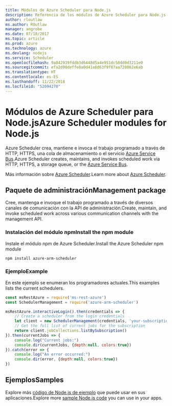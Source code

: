 ```yaml
---
title: Módulos de Azure Scheduler para Node.js
description: Referencia de los módulos de Azure Scheduler para Node.js
author: rloutlaw
ms.author: ROutlaw
manager: angrobe
ms.date: 07/18/2017
ms.topic: article
ms.prod: azure
ms.technology: azure
ms.devlang: nodejs
ms.service: Scheduler
ms.openlocfilehash: 9a842919fddb3d6448d5a4e951dc58dd0d3211e0
ms.sourcegitcommit: efa2d98deffe8a0d41a8d63f9f07aa720862e6ab
ms.translationtype: HT
ms.contentlocale: es-ES
ms.lasthandoff: 11/22/2018
ms.locfileid: "52094270"
---
```

# <a name="azure-scheduler-modules-for-nodejs"></a><span data-ttu-id="caea7-103">Módulos de Azure Scheduler para Node.js</span><span class="sxs-lookup"><span data-stu-id="caea7-103">Azure Scheduler modules for Node.js</span></span>

<span data-ttu-id="caea7-104">Azure Scheduler crea, mantiene e invoca el trabajo programado a través de HTTP, HTTPS, una cola de almacenamiento o el servicio [Azure Service Bus](/azure/service-bus-messaging/service-bus-messaging-overview).</span><span class="sxs-lookup"><span data-stu-id="caea7-104">Azure Scheduler creates, maintains, and invokes scheduled work via HTTP, HTTPS, a storage queue, or the [Azure Service Bus](/azure/service-bus-messaging/service-bus-messaging-overview).</span></span>

<span data-ttu-id="caea7-105">Más información sobre [Azure Scheduler](/azure/scheduler/scheduler-intro).</span><span class="sxs-lookup"><span data-stu-id="caea7-105">Learn more about [Azure Scheduler](/azure/scheduler/scheduler-intro).</span></span>

## <a name="management-package"></a><span data-ttu-id="caea7-106">Paquete de administración</span><span class="sxs-lookup"><span data-stu-id="caea7-106">Management package</span></span>

<span data-ttu-id="caea7-107">Cree, mantenga e invoque el trabajo programado a través de diversos canales de comunicación con la API de administración.</span><span class="sxs-lookup"><span data-stu-id="caea7-107">Create, maintain, and invoke scheduled work across various communication channels with the management API.</span></span>

### <a name="install-the-npm-module"></a><span data-ttu-id="caea7-108">Instalación del módulo npm</span><span class="sxs-lookup"><span data-stu-id="caea7-108">Install the npm module</span></span>

<span data-ttu-id="caea7-109">Instale el módulo npm de Azure Scheduler.</span><span class="sxs-lookup"><span data-stu-id="caea7-109">Install the Azure Scheduler npm module</span></span>

```bash
npm install azure-arm-scheduler
```

### <a name="example"></a><span data-ttu-id="caea7-110">Ejemplo</span><span class="sxs-lookup"><span data-stu-id="caea7-110">Example</span></span>

<span data-ttu-id="caea7-111">En este ejemplo se enumeran los programadores actuales.</span><span class="sxs-lookup"><span data-stu-id="caea7-111">This examples lists the current schedulers.</span></span>

```javascript
const msRestAzure = require('ms-rest-azure')
const SchedulerManagement = require('azure-arm-scheduler')

msRestAzure.interactiveLogin().then(credentials => {
    // Create a scheduler from the login credentials
    let client = new SchedulerManagement(credentials, 'your-subscription-id')
    // Get the full list of current jobs for the subscription
    return client.jobCollections.listBySubscription()
}).then(currentJobs => {
    console.log("Current jobs:")
    console.dir(currentJobs, {depth:null, colors:true})
}).catch(error => {
    console.log("An error occurred:")
    console.dir(error, {depth:null, colors:true})
})
```

## <a name="samples"></a><span data-ttu-id="caea7-112">Ejemplos</span><span class="sxs-lookup"><span data-stu-id="caea7-112">Samples</span></span>

<span data-ttu-id="caea7-113">Explore más [código de Node.js de ejemplo](https://azure.microsoft.com/resources/samples/?platform=nodejs) que puede usar en sus aplicaciones.</span><span class="sxs-lookup"><span data-stu-id="caea7-113">Explore more [sample Node.js code](https://azure.microsoft.com/resources/samples/?platform=nodejs) you can use in your apps.</span></span>

